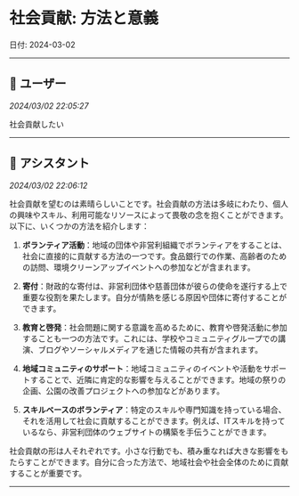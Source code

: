 # 社会貢献: 方法と意義

日付: 2024-03-02

---

## 👤 ユーザー
*2024/03/02 22:05:27*

社会貢献したい

---

## 🤖 アシスタント
*2024/03/02 22:06:12*

社会貢献を望むのは素晴らしいことです。社会貢献の方法は多岐にわたり、個人の興味やスキル、利用可能なリソースによって畏敬の念を抱くことができます。以下に、いくつかの方法を紹介します：

1. **ボランティア活動**：地域の団体や非営利組織でボランティアをすることは、社会に直接的に貢献する方法の一つです。食品銀行での作業、高齢者のための訪問、環境クリーンアップイベントへの参加などが含まれます。

2. **寄付**：財政的な寄付は、非営利団体や慈善団体が彼らの使命を遂行する上で重要な役割を果たします。自分が情熱を感じる原因や団体に寄付することができます。

3. **教育と啓発**：社会問題に関する意識を高めるために、教育や啓発活動に参加することも一つの方法です。これには、学校やコミュニティグループでの講演、ブログやソーシャルメディアを通じた情報の共有が含まれます。

4. **地域コミュニティのサポート**：地域コミュニティのイベントや活動をサポートすることで、近隣に肯定的な影響を与えることができます。地域の祭りの企画、公園の改善プロジェクトへの参加などがあります。

5. **スキルベースのボランティア**：特定のスキルや専門知識を持っている場合、それを活用して社会に貢献することができます。例えば、ITスキルを持っているなら、非営利団体のウェブサイトの構築を手伝うことができます。

社会貢献の形は人それぞれです。小さな行動でも、積み重なれば大きな影響をもたらすことができます。自分に合った方法で、地域社会や社会全体のために貢献することが重要です。

---

